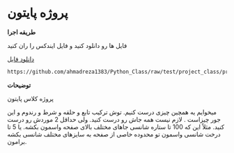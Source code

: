# پروژه پایتون

__طریقه اجرا__



فایل ها رو دانلود کنید و فایل ایندکس را ران کنید

[دانلود فایل](https://github.com/ahmadreza1383/Python_Class/raw/test/project_class/project_class.zip)


```bash
https://github.com/ahmadreza1383/Python_Class/raw/test/project_class/project_class.zip
```

__توضیحات__

پروژه کلاس پایتون 

میخوایم یه همچین چیزی درست کنیم. توش ترکیب تابع و حلقه و شرط و رندوم و این جور چیزاست . لازم نیست همه جاش رو درست کنید. ولی حداقل 2 موردش رو درست کنید. مثلاً این که 100 تا ستاره شانسی جاهای مختلف بالای صفحه واسمون بکشه. یا 5 تا درخت شانسی واسمون تو محدوده خاصی از صفحه به سایزهای مختلف شانسی بکشه برامون.
